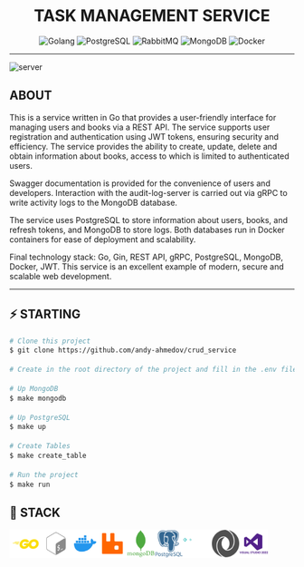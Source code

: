 <h1 align="center">TASK MANAGEMENT SERVICE</h1>


<p align="center">
 <img alt="Golang" src="https://img.shields.io/badge/Golang-4285f4?style=for-the-badge&logo=go&labelColor=black">

 <img alt="PostgreSQL" src="https://img.shields.io/badge/PostgreSQL-%23212121?style=for-the-badge&logo=postgreSQL&labelColor=black">

 <img alt="RabbitMQ" src="https://img.shields.io/badge/RabbitMQ-%23ff6600?style=for-the-badge&logo=rabbitmq&labelColor=black">


  <img alt="MongoDB" src="https://img.shields.io/badge/MongoDB-%23011d2b?style=for-the-badge&logo=mongodb&labelColor=black">

 <img alt="Docker" src="https://img.shields.io/badge/Docker-%231d63ed?style=for-the-badge&logo=docker&labelColor=black">
</p>
<hr>

![server](https://i.imgur.com/vtXhJBU.png)


## ABOUT ##

This is a service written in Go that provides a user-friendly interface for managing users and books via a REST API. The service supports user registration and authentication using JWT tokens, ensuring security and efficiency. The service provides the ability to create, update, delete and obtain information about books, access to which is limited to authenticated users.

Swagger documentation is provided for the convenience of users and developers. Interaction with the audit-log-server is carried out via gRPC to write activity logs to the MongoDB database.

The service uses PostgreSQL to store information about users, books, and refresh tokens, and MongoDB to store logs. Both databases run in Docker containers for ease of deployment and scalability.

Final technology stack: Go, Gin, REST API, gRPC, PostgreSQL, MongoDB, Docker, JWT. This service is an excellent example of modern, secure and scalable web development.

<hr>

## ⚡ STARTING ##

```bash
# Clone this project
$ git clone https://github.com/andy-ahmedov/crud_service

# Create in the root directory of the project and fill in the .env file

# Up MongoDB
$ make mongodb

# Up PostgreSQL
$ make up

# Create Tables
$ make create_table

# Run the project
$ make run

```

## 🔨 STACK ##
  <a href="https://go.dev/" target="_blank"> <img src="https://github.com/andy-ahmedov/andy-ahmedov/blob/main/files/Go-Logo_Yellow.png?raw=true" alt="golang" align="left" height='50px'/> </a>
  <a href="https://www.gnu.org/software/bash/" target="_blank"> <img src="https://raw.githubusercontent.com/andy-ahmedov/README_icons/5a0bd0723991e5d95e0eb90ce4e544345b69e05b/language_and_tools/square/bash/bash.svg" alt="bash" align="left" height='50px'/> </a>
  <a href="https://www.docker.com/" target="_blank"> <img src="https://raw.githubusercontent.com/andy-ahmedov/README_icons/5a0bd0723991e5d95e0eb90ce4e544345b69e05b/language_and_tools/square/docker/docker.svg" alt="docker" align="left" height='50px'/> </a>
  <a href="https://www.rabbitmq.com/" target="_blank"> <img src="https://raw.githubusercontent.com/andy-ahmedov/README_icons/5a0bd0723991e5d95e0eb90ce4e544345b69e05b/language_and_tools/square/rabbitmq/rabbitmq.svg" align="left" alt="rabbitmq" height='50px'/> </a>
  <a href="https://www.mongodb.com/" target="_blank"> <img src="https://raw.githubusercontent.com/devicons/devicon/6910f0503efdd315c8f9b858234310c06e04d9c0/icons/mongodb/mongodb-plain-wordmark.svg" align="left" alt="mongodb" height='50px'/> </a>
  <a href="https://www.postgresql.org/" target="_blank"> <img src="https://raw.githubusercontent.com/devicons/devicon/6910f0503efdd315c8f9b858234310c06e04d9c0/icons/postgresql/postgresql-plain-wordmark.svg" align="left" alt="postgres" height='50px'/> </a>
  <a href="https://grpc.io/" target="_blank"> <img src="https://raw.githubusercontent.com/devicons/devicon/6910f0503efdd315c8f9b858234310c06e04d9c0/icons/grpc/grpc-original.svg" align="left" alt="grpc" height='50px'/> </a>
  <a href="https://www.json.org/json-en.html" target="_blank"> <img src="https://raw.githubusercontent.com/devicons/devicon/6910f0503efdd315c8f9b858234310c06e04d9c0/icons/json/json-plain.svg" align="left" alt="json" height='50px'/> </a>
  <a href="https://code.visualstudio.com/" target="_blank"> <img src="https://raw.githubusercontent.com/devicons/devicon/6910f0503efdd315c8f9b858234310c06e04d9c0/icons/visualstudio/visualstudio-plain-wordmark.svg" align="left" alt="vscode" height='50px'/> </a>

